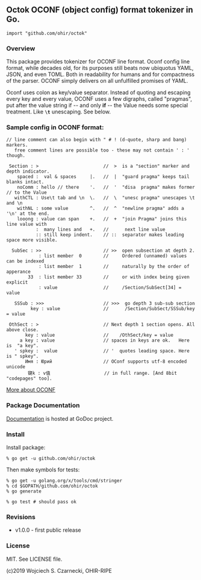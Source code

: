 ## Octok OCONF (object config) format tokenizer in Go.

`import "github.com/ohir/octok"`

### Overview

This package provides tokenizer for OCONF line format. Oconf config line 
format, while decades old, for its purposes still beats now ubiquotus YAML, JSON,
and even TOML. Both in readability for humans and for compactness of the parser.
OCONF simply delivers on all unfulfilled promises of YAML.

Oconf uses colon as key/value separator. Instead of quoting and escaping every
key and every value, OCONF uses a few digraphs, called "pragmas", put after the
value string if -- and only **if** -- the Value needs some special treatment. 
Like **`\t`**  unescaping. See below.


### Sample config in OCONF format:

```
// line comment can also begin with " # ! (d-quote, sharp and bang) markers.
   free comment lines are possible too - these may not contain ' : ' though.

 Section : >                        //  >  is a "section" marker and depth indicator. 
    spaced :  val & spaces     |.   //  |  "guard pragma" keeps tail blanks intact.
    noComm : hello // there    '.   //  '  "disa  pragma" makes former // to the Value
   withCTL : Use\t tab and \n  \.   //  \  "unesc pragma" unescapes \t and \n
    withNL : some value        ^.   //  ^  "newline pragma" adds a '\n' at the end.
    looong : value can span    +.   //  +  "join Pragma" joins this line value with
           :  many lines and   +.   //      next line value 
           :: still keep indent.    // ::  separator makes leading space more visible.

  SubSec : >>                       // >>  open subsection at depth 2.
            : list member  0        //     Ordered (unnamed) values can be indexed 
            : list member  1        //     naturally by the order of apperance
        33  : list member 33        //     or with index being given explicit
            : value                 //     /Section/SubSect[34] = value

   SSSub : >>>                      // >>>  go depth 3 sub-sub section
         key : value                //      /Section/SubSect/SSSub/key = value

 OthSect : >                        // Next depth 1 section opens. All above close.
       key : value                  //    /OthSect/key = value
     a key : value                  // spaces in keys are ok.   Here is  "a key".
   ' spkey :  value                 // '  quotes leading space. Here is " spkey".
       Имя : Юрий                   // OConf supports utf-8 encoded unicode
        键k : v值                    // in full range. [And 8bit "codepages" too].

```

[More about OCONF](https://github.com/ohir/oconf-std)

### Package Documentation

[Documentation](http://godoc.org/github.com/ohir/octok) is hosted at GoDoc project.


### Install

Install package:

```
% go get -u github.com/ohir/octok
```

Then make symbols for tests:
```
% go get -u golang.org/x/tools/cmd/stringer 
% cd $GOPATH/github.com/ohir/octok
% go generate

% go test # should pass ok
```

### Revisions

  - v1.0.0 - first public release


### License

MIT. See LICENSE file.

(c)2019 Wojciech S. Czarnecki, OHIR-RIPE

